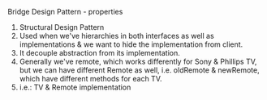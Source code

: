 Bridge Design Pattern - properties
1. Structural Design Pattern
2. Used when we've hierarchies in both interfaces as well as implementations & we want to hide the implementation from client.
3. It decouple abstraction from its implementation.
4. Generally we've remote, which works differently for Sony & Phillips TV, but we can have different Remote as well, i.e. oldRemote & newRemote, which have different methods for each TV.
5. i.e.: TV & Remote implementation